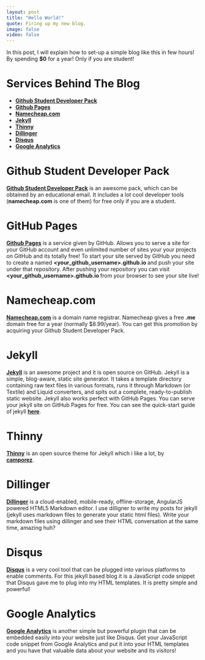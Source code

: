 ```yaml
---
layout: post
title: "Hello World!"
quote: Firing up my new blog.
image: false
video: false
---
```

In this post, I will explain how to set-up a simple blog like this in few hours! <br>
By spending <b>$0</b> for a year! Only if you are student!

# Services Behind The Blog

  - <a href="https://education.github.com/pack">  <b>Github Student Developer Pack</b></a>
  - <a href="https://pages.github.com">  <b>Github Pages</b></a>
  - <a href="https://www.namecheap.com">  <b>Namecheap.com</b></a>
  - <a href="http://jekyllrb.com">  <b>Jekyll</b></a>
  - <a href="https://github.com/camporez/Thinny">  <b>Thinny</b></a>
  - <a href="http://dillinger.io">  <b>Dillinger</b></a>
  - <a href="https://disqus.com">  <b>Disqus</b></a>
  - <a href="http://www.google.com/analytics/">  <b>Google Analytics</b></a>

# Github Student Developer Pack
<a href="https://education.github.com/pack">  <b>Github Student Developer Pack</b></a> is
an awesome pack, which can be obtained by an educational email. It includes a lot cool
developer tools (<b>namecheap.com</b> is one of them) for free only if you are a student.

# GitHub Pages
<a href="https://pages.github.com">  <b>Github Pages</b></a> is a service given by GitHub.
 Allows you to serve a site for your GitHub account and even unlimited number of sites
 your your projects on GitHub and its totally free! To start your site served by GitHub
 you need to create a named <b>&lt;your_github_username&gt;.github.io </b> and push your
 site under that repository. After pushing your repository you can visit
 <b>&lt;your_github_username&gt;.github.io </b> from your browser to see your site live!

# Namecheap.com
<a href="https://www.namecheap.com">  <b>Namecheap.com</b></a> is a domain name registrar.
 Namecheap gives a free <b> .me </b> domain free for a year (normally $8.99/year).
 You can get this promotion by acquiring your Github Student Developer Pack.

# Jekyll
<a href="http://jekyllrb.com">  <b>Jekyll</b></a> is an awesome project and it is open
source on GitHub. Jekyll is a simple, blog-aware, static site generator. It takes a
template directory containing raw text files in various formats, runs it through Markdown
 (or Textile) and Liquid converters, and spits out a complete, ready-to-publish static
 website. Jekyll also works perfect with GitHub Pages. You can serve your jekyll site
 on GitHub Pages for free. You can see the quick-start guide of jekyll
 <a href="http://jekyllrb.com/docs/quickstart/">  <b>here</b></a>.

# Thinny
<a href="https://github.com/camporez/Thinny">  <b>Thinny</b></a> is an open source theme
for Jekyll which i like a lot, by <a href="https://github.com/camporez">  
<b>camporez</b></a>.

# Dillinger
<a href="http://dillinger.io">  <b>Dillinger</b></a> is a cloud-enabled, mobile-ready,
offline-storage, AngularJS powered HTML5 Markdown editor. I use dilligner to write my
posts for jekyll (jekyll uses markdown files to generate your static html files). Write
your markdown files using dillinger and see their HTML conversation at the same time,
amazing huh?

# Disqus
<a href="https://disqus.com">  <b>Disqus</b></a> is a very cool tool that can be plugged
into various platforms to enable comments. For this jekyll based blog it is a JavaScript
code snippet that Disqus gave me to plug into my HTML templates. It is pretty simple and
powerful!

# Google Analytics
<a href="http://www.google.com/analytics/">  <b>Google Analytics</b></a> is another simple
 but powerful plugin that can be embedded easily into your website just like Disqus. Get
 your JavaScript code snippet from Google Analytics and put it into your HTML templates
 and you have that valuable data about your website and its visitors!

